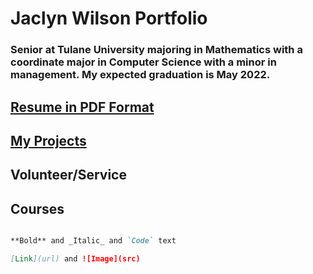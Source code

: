 
# **Jaclyn Wilson Portfolio**

### Senior at Tulane University majoring in Mathematics with a coordinate major in Computer Science with a minor in management. My expected graduation is May 2022.

## [Resume in PDF Format](https://github.com/jaclynwilson1/jaclynwilson1.github.io/blob/main/Jaclyn%20Wilson%20Resume.pdf)

## [My Projects](page1.md)

## Volunteer/Service

## Courses





```markdown

**Bold** and _Italic_ and `Code` text

[Link](url) and ![Image](src)
```

